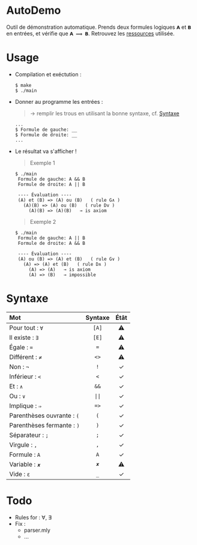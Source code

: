 # AutoDemo
 
Outil de démonstration automatique. Prends deux formules logiques `𝗔` et `𝗕` en entrées, et vérifie que `𝗔 ⟹ 𝗕`.
Retrouvez les [ressources](https://fr.wikipedia.org/wiki/Calcul_des_séquents) utilisée.

# Usage

+ Compilation et exéctution :
    ```
    $ make
    $ ./main
    ```
+ Donner au programme les entrées : 
  > → remplir les trous en utilisant la bonne syntaxe, cf. [Syntaxe](#Syntaxe)
    ```
    ...
    $ Formule de gauche: __
    $ Formule de droite: __
    ...
    ```
+ Le résultat va s'afficher !
    > Exemple 1
    ```
    $ ./main
     Formule de gauche: A && B
     Formule de droite: A || B
    
     ---- Évaluation ----
     (A) et (B) => (A) ou (B)   ( rule G∧ )
       (A)(B) => (A) ou (B)   ( rule Dv )
         (A)(B) => (A)(B)   → is axiom
    ```
    > Exemple 2
    ```
    $ ./main
     Formule de gauche: A || B
     Formule de droite: A && B

     ---- Évaluation ----
     (A) ou (B) => (A) et (B)   ( rule G∨ )
       (A) => (A) et (B)   ( rule D∧ )
         (A) => (A)   → is axiom
         (A) => (B)   → impossible
    ```
  
# Syntaxe

| Mot                        | Syntaxe |   Étât    |
| :------------------------- | :-----: | :-------: |
| Pour tout : `∀`            |  `[A]`  | :warning: |
| Il existe : `∃`            |  `[E]`  | :warning: |
| Égale : `=`                |   `=`   | :warning: |
| Différent : `≠`            |  `<>`   | :warning: |
| Non : `¬`                  |   `!`   |     ✓     |
| Inférieur : `<`            |   `<`   |     ✓     |
| Et : `∧`                   |  `&&`   |     ✓     |
| Ou : `∨`                   | `\|\|`  |     ✓     |
| Implique : `⇒`             |  `=>`   |     ✓     |
| Parenthèses ouvrante : `(` |   `(`   |     ✓     |
| Parenthèses fermante : `)` |   `)`   |     ✓     |
| Séparateur : `;`           |   `;`   |     ✓     |
| Virgule : `,`              |   `,`   |     ✓     |
| Formule : `A`              |   `A`   |     ✓     |
| Variable : `𝒙`             |   `𝒙`   | :warning: |
| Vide : `ε`                 |   `_`   |     ✓     |


# Todo

+ Rules for : ∀, ∃
+ Fix : 
  + parser.mly
  + ...